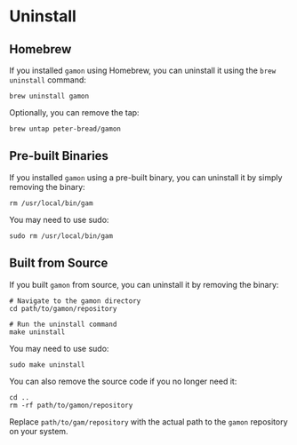 # Uninstall

## Homebrew

If you installed `gamon` using Homebrew, you can uninstall it using the `brew uninstall` command:

```shell
brew uninstall gamon
```

Optionally, you can remove the tap:

```shell
brew untap peter-bread/gamon
```

## Pre-built Binaries

If you installed `gamon` using a pre-built binary, you can uninstall it by simply removing the binary:

```shell
rm /usr/local/bin/gam
```

You may need to use sudo:

```shell
sudo rm /usr/local/bin/gam
```

## Built from Source

If you built `gamon` from source, you can uninstall it by removing the binary:

```shell
# Navigate to the gamon directory
cd path/to/gamon/repository

# Run the uninstall command
make uninstall
```

You may need to use sudo:

```shell
sudo make uninstall
```

You can also remove the source code if you no longer need it:

```shell
cd ..
rm -rf path/to/gamon/repository
```

Replace `path/to/gam/repository` with the actual path to the `gamon` repository on your system.
